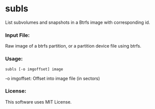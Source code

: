 # subls
List subvolumes and snapshots in a Btrfs image with corresponding id.

### Input File:
Raw image of a btrfs partition, or a partition device file using btrfs.

### Usage:
```
subls [-o imgoffset] image
```

-o imgoffset: Offset into image file (in sectors)

### License:
This software uses MIT License.